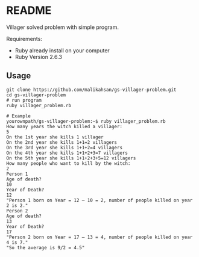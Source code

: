 # README

Villager solved problem with simple program.

Requirements:

* Ruby already install on your computer
* Ruby Version 2.6.3

## Usage

```git
git clone https://github.com/malikahsan/gs-villager-problem.git
cd gs-villager-problem
# run program
ruby villager_problem.rb

# Example
yourownpath/gs-villager-problem:~$ ruby villager_problem.rb
How many years the witch killed a villager:
5
On the 1st year she kills 1 villager
On the 2nd year she kills 1+1=2 villagers
On the 3rd year she kills 1+1+2=4 villagers
On the 4th year she kills 1+1+2+3=7 villagers
On the 5th year she kills 1+1+2+3+5=12 villagers
How many people who want to kill by the witch:
2
Person 1
Age of death?
10
Year of Death?
12
"Person 1 born on Year = 12 – 10 = 2, number of people killed on year 2 is 2."
Person 2
Age of death?
13
Year of Death?
17
"Person 2 born on Year = 17 – 13 = 4, number of people killed on year 4 is 7."
"So the average is 9/2 = 4.5"
```


